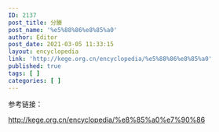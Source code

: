 ```yaml
---
ID: 2137
post_title: 分腠
post_name: '%e5%88%86%e8%85%a0'
author: Editor
post_date: 2021-03-05 11:33:15
layout: encyclopedia
link: 'http://kege.org.cn/encyclopedia/%e5%88%86%e8%85%a0'
published: true
tags: [ ]
categories: [ ]
---
```

参考链接：

http://kege.org.cn/encyclopedia/%e8%85%a0%e7%90%86